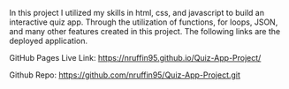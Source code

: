 In this project I utilized my skills in html, css, and javascript to build 
an interactive quiz app. Through the utilization of functions, for loops, JSON,
and many other features created in this project. The following links are the deployed 
application. 

GitHub Pages Live Link: https://nruffin95.github.io/Quiz-App-Project/ 

Github Repo: https://github.com/nruffin95/Quiz-App-Project.git
